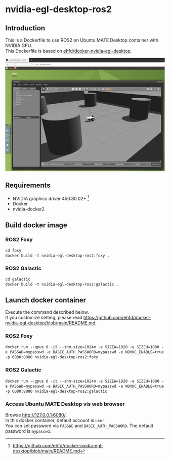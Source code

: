 # nvidia-egl-desktop-ros2

## Introduction

This is a Dockerfile to use ROS2 on Ubuntu MATE Desktop container with NVIDIA GPU.  
This Dockerfile is based on [ehfd/docker-nvidia-egl-desktop](https://github.com/ehfd/docker-nvidia-egl-desktop).

![](nvidia-egl-desktop-ros2-screenshot.png)

## Requirements

- NVIDIA graphics driver 450.80.02+ [^1]
- Docker
- nvidia-docker2

## Build docker image

### ROS2 Foxy

```
cd foxy
docker build -t nvidia-egl-desktop-ros2:foxy .
```

### ROS2 Galactic

```
cd galactic
docker build -t nvidia-egl-desktop-ros2:galactic .
```

## Launch docker container

Execute the command described below.  
If you customize setting, please read <https://github.com/ehfd/docker-nvidia-egl-desktop/blob/main/README.md>.

### ROS2 Foxy

```
docker run --gpus 0 -it --shm-size=1024m -e SIZEW=1920 -e SIZEH=1080 -e PASSWD=mypasswd -e BASIC_AUTH_PASSWORD=mypasswd -e NOVNC_ENABLE=true -p 6080:8080 nvidia-egl-desktop-ros2:foxy
```

### ROS2 Galactic

```
docker run --gpus 0 -it --shm-size=1024m -e SIZEW=1920 -e SIZEH=1080 -e PASSWD=mypasswd -e BASIC_AUTH_PASSWORD=mypasswd -e NOVNC_ENABLE=true -p 6080:8080 nvidia-egl-desktop-ros2:galactic
```

### Access Ubuntu MATE Desktop vis web browser

Browse <http://127.0.0.1:6080/>.  
In this docker container, default account is `user`.  
You can set password via `PASSWD` and `BASIC_AUTH_PASSWORD`. The default password is `mypasswd`.  

[^1]: <https://github.com/ehfd/docker-nvidia-egl-desktop/blob/main/README.md>
